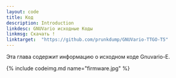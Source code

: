 ```yaml
---
layout: code
title: Код
description: Introduction
linkdesc: GNUVario исходные Коды
linkmsg: Скачать !
linktarget:  "https://github.com/prunkdump/GNUVario-TTGO-T5"
---
```


Эта глава содержит информацию о исходном коде Gnuvario-E.

{% include codeimg.md name="firmware.jpg" %}
